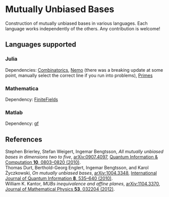 # Mutually Unbiased Bases

Construction of mutually unbiased bases in various languages.
Each language works independently of the others.
Any contribution is welcome!

## Languages supported

### Julia
Dependencies: [Combinatorics](https://juliamath.github.io/Combinatorics.jl/dev/), [Nemo](https://nemocas.github.io/Nemo.jl/stable/) (there was a breaking update at some point, manually select the correct line if you run into problems), [Primes](https://juliamath.github.io/Primes.jl/stable/)

### Mathematica
Dependency: [FiniteFields](https://reference.wolfram.com/language/FiniteFields/guide/FiniteFieldsPackage.html)

### Matlab
Dependency: [gf](https://de.mathworks.com/matlabcentral/fileexchange/32872-a-toolbox-for-simple-finite-field-operation)

## References
Stephen Brierley, Stefan Weigert, Ingemar Bengtsson, *All mutually unbiased bases in dimensions two to five*, [arXiv:0907.4097](https://arxiv.org/abs/0907.4097), [Quantum Information & Computation **10**, 0803–0820 (2010)](https://doi.org/10.26421/QIC10.9-10-6).\
Thomas Durt, Berthold-Georg Englert, Ingemar Bengtsson, and Karol Życzkowski, *On mutually unbiased bases*, [arXiv:1004.3348](https://arxiv.org/abs/1004.3348), [International Journal of Quantum Information **8**, 535–640 (2010)](https://doi.org/10.1142/S0219749910006502).\
William K. Kantor, *MUBs inequivalence and affine planes*, [arXiv:1104.3370](https://arxiv.org/abs/1104.3370), [Journal of Mathematical Physics **53**, 032204 (2012)](https://doi.org/10.1063/1.3690050).
